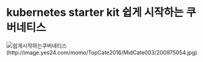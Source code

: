 # kubernetes starter kit 쉽게 시작하는 쿠버네티스
![쉽게시작하는쿠버네티스(http://image.yes24.com/momo/TopCate2016/MidCate003/200975054.jpg)](https://www.inflearn.com/course/쿠버네티스-쉽게시작?inst=cf657a9d)